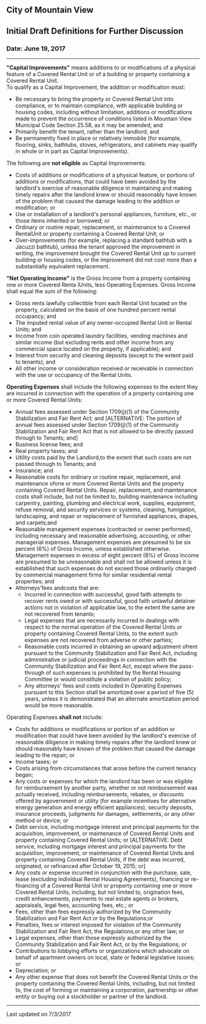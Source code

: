 ## City of Mountain View
## Initial Draft Definitions for Further Discussion  
### Date: June 19, 2017  

***

__**"Capital Improvements"**__ means additions to or modifications of a physical feature of a Covered Rental Unit or of a building or property containing a Covered Rental Unit.  
To qualify as a Capital Improvement, the addition or modification must:  

* Be necessary to bring the property or Covered Rental Unit into compliance, or to maintain compliance, with applicable building or housing codes, including without limitation, additions or modifications made to prevent the occurrence of conditions listed in Mountain View Municipal Code Section 25.58, as it may be amended; and  
* Primarily benefit the tenant, rather than the landlord; and  
* Be permanently fixed in place or relatively immobile (for example, flooring, sinks, bathtubs, stoves, refrigerators, and cabinets may qualify in whole or in part as Capital Improvements).  

The following are __not eligible__ as Capital Improvements:  

* Costs of additions or modifications of a physical feature, or portions of additions or modifications, that could have been avoided by the landlord's exercise of reasonable diligence in maintaining and making timely repairs after the landlord knew or should reasonably have known of the problem that caused the damage leading to the addition or modification; or  
* Use or installation of a landlord's personal appliances, furniture, etc., or those items inherited or borrowed; or  
* Ordinary or routine repair, replacement, or maintenance to a Covered RentalUnit or property containing a Covered Rental Unit; or  
* Over-improvements (for example, replacing a standard bathtub with a Jacuzzi bathtub), unless the tenant approved the improvement in writing, the improvement brought the Covered Rental Unit up to current building or housing codes, or the improvement did not cost more than a substantially equivalent replacement.  

__**"Net Operating Income"**__ is the Gross Income from a property containing one or more Covered Renta lUnits, less Operating Expenses. Gross Income shall equal the sum of the following:  

* Gross rents lawfully collectible from each Rental Unit located on the property, calculated on the basis of one hundred percent rental occupancy; and  
* The imputed rental value of any owner-occupied Rental Unit or Rental Units; and  
* Income from coin operated laundry facilities, vending machines and similar income (but excluding rents and other income from any commercial space located on the property, if applicable); and  
* Interest from security and cleaning deposits (except to the extent paid to tenants); and  
* All other income or consideration received or receivable in connection with the use or occupancy of the Rental Units.  

__Operating Expenses__ shall include the following expenses to the extent they are incurred in connection with the operation of a property containing one or more Covered Rental Units:  

* Annual fees assessed under Section 1709(j)(1) of the Community Stabilization and Fair Rent Act; and [ALTERNATIVE: The portion of annual fees assessed under Section 1709(j)(1) of the Community Stabilization and Fair Rent Act that is not allowed to be directly passed through to Tenants; and]  
* Business license fees; and  
* Real property taxes; and  
* Utility costs paid by the Landlord,to the extent that such costs are not passed through to Tenants; and  
* Insurance; and  
* Reasonable costs for ordinary or routine repair, replacement, and maintenance ofone or more Covered Rental Units and the property containing Covered Rental Units. Repair, replacement, and maintenance costs shall include, but not be limited to, building maintenance including carpentry, painting, plumbing and electrical work, supplies, equipment, refuse removal, and security services or systems, cleaning, fumigation, landscaping, and repair or replacement of furnished appliances, drapes, and carpets;and  
* Reasonable management expenses (contracted or owner performed), including necessary and reasonable advertising, accounting, or other managerial expenses. Management expenses are presumed to be six percent (6%) of Gross Income, unless established otherwise. Management expenses in excess of eight percent (8%) of Gross Income are presumed to be unreasonable and shall not be allowed unless it is established that such expenses do not exceed those ordinarily charged by commercial management firms for similar residential rental properties; and  
* Attorneys'fees andcosts that are:  
  * Incurred in connection with successful, good faith attempts to recover rents owed or with successful, good faith unlawful detainer actions not in violation of applicable law, to the extent the same are not recovered from tenants;  
  * Legal expenses that are necessarily incurred in dealings with respect to the normal operation of the Covered Rental Units or property containing Covered Rental Units, to the extent such expenses are not recovered from adverse or other parties;  
  * Reasonable costs incurred in obtaining an upward adjustment ofrent pursuant to the Community Stabilization and Fair Rent Act, including administrative or judicial proceedings in connection with the Community Stabilization and Fair Rent Act, except where the pass-through of such expenses is prohibited by the Rental Housing Committee or would constitute a violation of public policy;  
  * Any attorneys' fees and costs included in Operating Expenses pursuant to this Section shall be amortized over a period of five (5) years, unless it is demonstrated that an alternate amortization period would be more reasonable.  
  
Operating Expenses __shall not__ include:  

* Costs for additions or modifications or portion of an addition or modification that could have been avoided by the landlord's exercise of reasonable diligence in making timely repairs after the landlord knew or should reasonably have known of the problem that caused the damage leading to the repair; or  
* Income taxes; or  
* Costs arising from circumstances that arose before the current tenancy began;  
* Any costs or expenses for which the landlord has been or was eligible for reimbursement by another party, whether or not reimbursement was actually received, including reimbursements, rebates, or discounts offered by agovernment or utility (for example incentives for alternative energy generation and energy efficient appliances), security deposits, insurance proceeds, judgments for damages, settlements, or any other method or device; or  
* Debt service, including mortgage interest and principal payments for the acquisition, improvement, or maintenance of Covered Rental Units and property containing Covered Rental Units; or [ALTERNATIVE: Debt service, including mortgage interest and principal payments for the acquisition, improvement, or maintenance of Covered Rental Units and property containing Covered Rental Units, if the debt was incurred, originated, or refinanced after October 19, 2015; or]  
* Any costs or expense incurred in conjunction with the purchase, sale, lease (excluding individual Rental Housing Agreements), financing or re-financing of a Covered Rental Unit or property containing one or more Covered Rental Units, including, but not limited to, origination fees, credit enhancements, payments to real estate agents or brokers, appraisals, legal fees, accounting fees, etc.; or  
* Fees, other than fees expressly authorized by the Community Stabilization and Fair Rent Act or by the Regulations;or  
* Penalties, fees or interest imposed for violation of the Community Stabilization and Fair Rent Act, the Regulations,or any other law; or  
* Legal expenses, other than those expressly authorized by the Community Stabilization and Fair Rent Act, or by the Regulations; or  
* Contributions to lobbying efforts or organizations which advocate on behalf of apartment owners on local, state or federal legislative issues; or  
* Depreciation; or  
* Any other expense that does not benefit the Covered Rental Units or the property containing the Covered Rental Units, including, but not limited to, the cost of forming or maintaining a corporation, partnership or other entity or buying out a stockholder or partner of the landlord.  

***
Last updated on 7/3/2017  